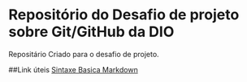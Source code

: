 # Repositório do Desafio de projeto sobre Git/GitHub da DIO
Repositário Criado para o desafio de projeto.

##Link úteis
[Sintaxe Basica Markdown](https://www.markdownguide.org/basic-syntax/)
